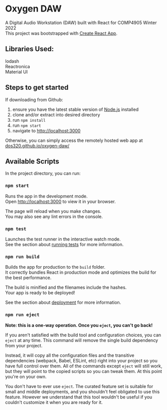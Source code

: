 # Oxygen DAW
A Digital Audio Workstation (DAW) built with React for COMP4905 Winter 2022  \
This project was bootstrapped with [Create React App](https://github.com/facebook/create-react-app).

## Libraries Used:
lodash \
Reactronica \
Material UI

## Steps to get started
If downloading from Github:
1. ensure you have the latest stable version of [Node.js](https://nodejs.org/en/) installed
2. clone and/or extract into desired directory
3. run `npm install`
4. run `npm start`
5. navigate to [http://localhost:3000](http://localhost:3000)

Otherwise, you can simply access the remotely hosted web app at [dos320.github.io/oxygen-daw/](http://dos320.github.io/oxygen-daw/)

## Available Scripts

In the project directory, you can run:

### `npm start`

Runs the app in the development mode.\
Open [http://localhost:3000](http://localhost:3000) to view it in your browser.

The page will reload when you make changes.\
You may also see any lint errors in the console.

### `npm test`

Launches the test runner in the interactive watch mode.\
See the section about [running tests](https://facebook.github.io/create-react-app/docs/running-tests) for more information.

### `npm run build`

Builds the app for production to the `build` folder.\
It correctly bundles React in production mode and optimizes the build for the best performance.

The build is minified and the filenames include the hashes.\
Your app is ready to be deployed!

See the section about [deployment](https://facebook.github.io/create-react-app/docs/deployment) for more information.

### `npm run eject`

**Note: this is a one-way operation. Once you `eject`, you can't go back!**

If you aren't satisfied with the build tool and configuration choices, you can `eject` at any time. This command will remove the single build dependency from your project.

Instead, it will copy all the configuration files and the transitive dependencies (webpack, Babel, ESLint, etc) right into your project so you have full control over them. All of the commands except `eject` will still work, but they will point to the copied scripts so you can tweak them. At this point you're on your own.

You don't have to ever use `eject`. The curated feature set is suitable for small and middle deployments, and you shouldn't feel obligated to use this feature. However we understand that this tool wouldn't be useful if you couldn't customize it when you are ready for it.
